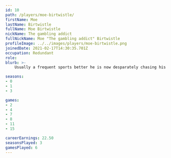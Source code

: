 ```yaml
---
id: 10
path: /players/moe-birtwistle/
firstName: Moe
lastName: Birtwistle
fullName: Moe Birtwistle
nickName: The gambling addict
fullNickName: Moe "The gambling addict" Birtwistle
profileImage: ../../images/players/moe-birtwistle.png
joinedDate: 2021-02-17T14:30:35.701Z
occupation: Redundant
role: 
blurb: >-
    Usually a frequent sports better he is now desparately chasing his losses swinging and missing at poker. <br /> His biggest tournament win to date is circa -$5. <br /> Sky bet loves him.

seasons:
- 0
- 1
- 3

games:
- 2
- 4
- 7
- 8
- 11
- 15

careerEarnings: 22.50
seasonsPlayed: 3
gamesPlayed: 6
---
```

